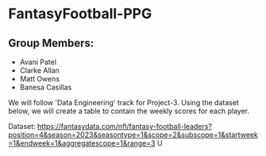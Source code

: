 # FantasyFootball-PPG

## Group Members:
- Avani Patel
- Clarke Allan
- Matt Owens
- Banesa Casillas

 We will follow 'Data Engineering' track for Project-3. Using the dataset below, we will create a table to contain the weekly scores for each player. 

 Dataset: https://fantasydata.com/nfl/fantasy-football-leaders?position=4&season=2023&seasontype=1&scope=2&subscope=1&startweek=1&endweek=1&aggregatescope=1&range=3 
U
